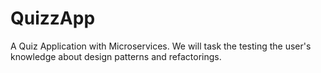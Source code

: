 # QuizzApp
A Quiz Application with Microservices. We will task the testing the user's knowledge about design patterns and refactorings.
